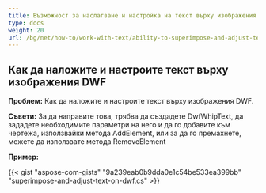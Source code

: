 ```yaml
---
title: Възможност за наслагване и настройка на текст върху изображения DWF, което позволява определена степен на редактиране на получения изход за визуализация
type: docs
weight: 20
url: /bg/net/how-to/work-with-text/ability-to-superimpose-and-adjust-text-on-dwf-images
---
```


## **Как да наложите и настроите текст върху изображения DWF**

**Проблем:** Как да наложите и настроите текст върху изображения DWF.

**Съвети:** За да направите това, трябва да създадете DwfWhipText, да зададете необходимите параметри на него и да го добавите към чертежа, използвайки метода AddElement, или за да го премахнете, можете да използвате метода RemoveElement

**Пример:**

{{< gist "aspose-com-gists" "9a239eab0b9dda0e1c54be533ea399bb" "superimpose-and-adjust-text-on-dwf.cs" >}}
